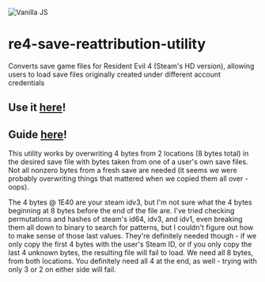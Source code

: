 ![Vanilla JS](http://vanilla-js.com/assets/button.png)  
# re4-save-reattribution-utility

Converts save game files for Resident Evil 4 (Steam's HD version), allowing users to load save files originally created under different account credentials

## Use it [here](https://nathanjrollins.github.io/re4-save-reattribution-utility/)!
## Guide [here](https://steamcommunity.com/sharedfiles/filedetails/?id=2284646819)!


This utility works by overwriting 4 bytes from 2 locations (8 bytes total) in the desired save file with bytes taken from one of a user's own save files.  Not all nonzero bytes from a fresh save are needed (it seems we were probably overwriting things that mattered when we copied them all over - oops).

The 4 bytes @ 1E40 are your steam idv3, but I'm not sure what the 4 bytes beginning at 8 bytes before the end of the file are.  I've tried checking permutations and hashes of steam's id64, idv3, and idv1, even breaking them all down to binary to search for patterns, but I couldn't figure out how to make sense of those last values.  They're definitely needed though - if we only copy the first 4 bytes with the user's Steam ID, or if you only copy the last 4 unknown bytes, the resulting file will fail to load.  We need all 8 bytes, from both locations. 	You definitely need all 4 at the end, as well - trying with only 3 or 2 on either side will fail.
